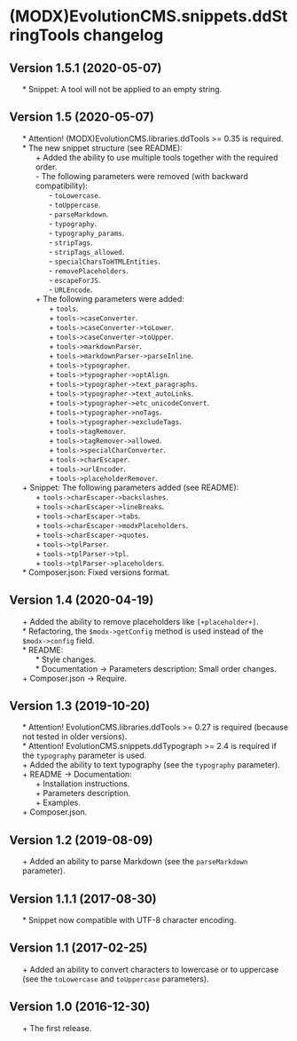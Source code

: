 # (MODX)EvolutionCMS.snippets.ddStringTools changelog


## Version 1.5.1 (2020-05-07)
* \* Snippet: A tool will not be applied to an empty string.


## Version 1.5 (2020-05-07)
* \* Attention! (MODX)EvolutionCMS.libraries.ddTools >= 0.35 is required.
* \* The new snippet structure (see README):
	* \+ Added the ability to use multiple tools together with the required order.
	* \- The following parameters were removed (with backward compatibility):
		* \- `toLowercase`.
		* \- `toUppercase`.
		* \- `parseMarkdown`.
		* \- `typography`.
		* \- `typography_params`.
		* \- `stripTags`.
		* \- `stripTags_allowed`.
		* \- `specialCharsToHTMLEntities`.
		* \- `removePlaceholders`.
		* \- `escapeForJS`.
		* \- `URLEncode`.
	* \+ The following parameters were added:
		* \+ `tools`.
		* \+ `tools->caseConverter`.
		* \+ `tools->caseConverter->toLower`.
		* \+ `tools->caseConverter->toUpper`.
		* \+ `tools->markdownParser`.
		* \+ `tools->markdownParser->parseInline`.
		* \+ `tools->typographer`.
		* \+ `tools->typographer->optAlign`.
		* \+ `tools->typographer->text_paragraphs`.
		* \+ `tools->typographer->text_autoLinks`.
		* \+ `tools->typographer->etc_unicodeConvert`.
		* \+ `tools->typographer->noTags`.
		* \+ `tools->typographer->excludeTags`.
		* \+ `tools->tagRemover`.
		* \+ `tools->tagRemover->allowed`.
		* \+ `tools->specialCharConverter`.
		* \+ `tools->charEscaper`.
		* \+ `tools->urlEncoder`.
		* \+ `tools->placeholderRemover`.
* \+ Snippet: The following parameters added (see README):
	* \+ `tools->charEscaper->backslashes`.
	* \+ `tools->charEscaper->lineBreaks`.
	* \+ `tools->charEscaper->tabs`.
	* \+ `tools->charEscaper->modxPlaceholders`.
	* \+ `tools->charEscaper->quotes`.
	* \+ `tools->tplParser`.
	* \+ `tools->tplParser->tpl`.
	* \+ `tools->tplParser->placeholders`.
* \* Composer.json: Fixed versions format.


## Version 1.4 (2020-04-19)
* \+ Added the ability to remove placeholders like `[+placeholder+]`.
* \* Refactoring, the `$modx->getConfig` method is used instead of the `$modx->config` field.
* \* README:
	* \* Style changes.
	* \* Documentation → Parameters description: Small order changes.
* \+ Composer.json → Require.


## Version 1.3 (2019-10-20)
* \* Attention! EvolutionCMS.libraries.ddTools >= 0.27 is required (because not tested in older versions).
* \* Attention! EvolutionCMS.snippets.ddTypograph >= 2.4 is required if the `typography` parameter is used.
* \+ Added the ability to text typography (see the `typography` parameter).
* \+ README → Documentation:
	* \+ Installation instructions.
	* \+ Parameters description.
	* \+ Examples.
* \+ Composer.json.


## Version 1.2 (2019-08-09)
* \+ Added an ability to parse Markdown (see the `parseMarkdown` parameter).


## Version 1.1.1 (2017-08-30)
* \* Snippet now compatible with UTF-8 character encoding.


## Version 1.1 (2017-02-25)
* \+ Added an ability to convert characters to lowercase or to uppercase (see the `toLowercase` and `toUppercase` parameters).


## Version 1.0 (2016-12-30)
* \+ The first release.


<style>ul{list-style:none;}</style>